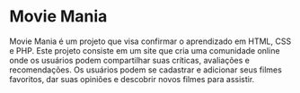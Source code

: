 # Movie Mania
Movie Mania é um projeto que visa confirmar o aprendizado em HTML, CSS e PHP. Este projeto consiste em um site que cria uma comunidade online onde os usuários podem compartilhar suas críticas, avaliações e recomendações. Os usuários podem se cadastrar e adicionar seus filmes favoritos, dar suas opiniões e descobrir novos filmes para assistir.

